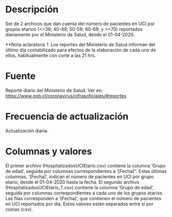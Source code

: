 # Descripción
Set de 2 archivos que dan cuenta del número de pacientes en UCI por grupos etarios (<=39; 40-49; 50-59; 60-69; y >=70) reportados diariamente por el Ministerio de Salud, desde el 01-04-2020.

**Nota aclaratoria 1: Los reportes del Ministerio de Salud informan del último día contabilizado para efectos de la elaboración de cada uno de ellos, habitualmente con corte a las 21 hrs. 

# Fuente
Reporte diario del Ministerio de Salud. Ver en:
https://www.gob.cl/coronavirus/cifrasoficiales/#reportes

# Frecuencia de actualización
Actualización diaria.

# Columnas y valores
El primer archivo (HospitalizadosUCIEtario.csv) contiene la columna ‘Grupo de edad’, seguida por columnas correspondientes a ‘[Fecha]’’. Estas últimas columnas, ‘[Fecha]’, indican el número de pacientes en UCI por grupo etario, desde el 01-04-2020 hasta la fecha. El segundo archivo (HospitalizadosUCIEtario_T.csv) contiene la columna ‘Grupo de edad’, seguida por columnas correspondientes a cada uno de los grupos etarios. Las filas corresponden a ‘[Fecha]’, que contienen el número de pacientes en UCI reportados por día. Estos valores están separados entre sí por comas (csv).
